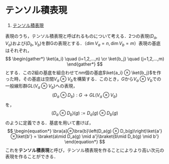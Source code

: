 # テンソル積表現

1. [テンソル積表現](#テンソル積表現)

表現のうち，テンソル積表現と呼ばれるものについて考える．2つの表現$(D_a,V_a)$および$(D_b,V_b)$を群Gの表現とする．（$\dim{V_a} = n, \dim{V_b} = m$）表現の基底はそれぞれ，
$$
\begin{gather*}
    \ket{a_i} \quad (i=1,2,…,n) \cr
    \ket{b_j} \quad (j=1,2,…,m)
\end{gather*}
$$
とする．この2組の基底を組合わせて$nm$個の基底$\ket{a_i} ⊗ \ket{b_j}$を作った時，その基底は空間$V_a ⊗ V_b$を構築する．このとき，$G$から$V_a ⊗ V_b$での一般線形群$GL(V_a ⊗ V_b)$への表現，
$$
\begin{equation*}
    (D_a ⊗ D_b):G → GL(V_a ⊗ V_b)
\end{equation*}
$$
を，
$$
\begin{equation*}
    (D_a ⊗ D_b)(g) := D_a(g) ⊗ D_b(g)
\end{equation*}
$$
のように定義できる．基底を用いて書けば，
$$
\begin{equation*}
    \bra{a}⊗\bra{b}\left(D_a(g) ⊗ D_b(g)\right)\ket{a'}⊗\ket{b'} = \braket{a\mid D_a(g) \mid a'}\braket{b\mid D_b(g) \mid b'}
\end{equation*}
$$
これを**テンソル積表現**と呼び，テンソル積表現を作ることによりより高い次元の表現を作ることができる．

